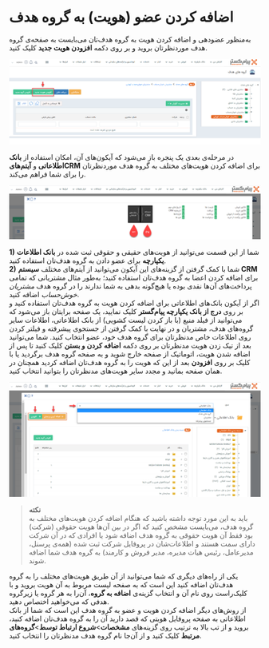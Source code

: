 # اضافه کردن عضو (هویت) به گروه هدف
به‌منظور عضو‌دهی و اضافه کردن هویت به گروه هدف‌تان می‌بایست به صفحه‌ی گروه هدف موردنظرتان بروید و بر روی دکمه **افزودن هویت جدید** کلیک کنید.

![افزودن هویت به گروه هدف](../Images/AddingAnIdentityToTheTargetGroup.png)

در مرحله‌ی بعدی یک پنجره باز می‌شود که آیکون‌های آن، امکان استفاده از **بانک اطلاعاتی** و **آیتم‌هایCRM** برای اضافه کردن هویت‌های مختلف به گروه هدف موردنظرتان را برای شما فراهم می‌کند.

![آیکون‌های کمکی برای انتخاب هویت برای گروه هدف](../Images/HelpIconsToChooseIdentity.png)

**1)**  شما از این قسمت می‌توانید از هویت‌های حقیقی و حقوقی ثبت شده در **بانک اطلاعات یکپارچه** برای عضو دادن به گروه هدف‌تان استفاده کنید.<br>
**2)** شما با کمک گرفتن از گزینه‌های این آیکون می‌توانید از آیتم‌های مختلف **سیستم CRM** برای اضافه کردن اعضا به گروه هدف‌تان استفاده کنید؛ به‌طور مثال مشتریانی که تمامی پرداخت‌های آن‌ها نقدی بوده یا هیچ‌گونه بدهی به شما ندارند را در گروه هدف *مشتریان خوش‌حساب* اضافه کنید.<br>
اگر از آیکون بانک‌‌‌های اطلاعاتی برای اضافه کردن هویت به گروه هدف‌تان استفاده کنید و بر روی **درج از بانک یکپارچه پیام‌گستر** کلیک نمایید، یک صفحه برایتان باز می‌شود که می‌توانید از فیلد منبع (با باز کردن لیست کشویی) از بانک اطلاعاتی، اطلاعات سایر گروه‌های هدف، مشتریان و در نهایت با کمک گرفتن از جستجوی پیشرفته و فیلتر کردن روی اطلاعات خاص مدنظرتان برای گروه هدف خود، عضو انتخاب کنید. شما می‌توانید بعد از تیک زدن هویت مدنظرتان  بر روی دکمه **اضافه کردن و بستن** کلیک کنید  تا پس از اضافه شدن هویت، اتوماتیک از صفحه خارج شوید و به صفحه گروه هدف برگردید یا با کلیک بر روی **افزودن** بعد از این که هویت را به گروه هدف‌تان اضافه کردید همچنان در همان صفحه بمانید و مجدد سایر هویت‌های مدنظرتان را بتوانید انتخاب کنید.

![فیلدهای کمکی برای اضافه کردن هویت به گروه هدف](../Images/AuxiliaryFieldsToAddIdentityToTheTargetGroup.png)

>**نکته**<br>
 باید به این مورد توجه داشته باشید که هنگام اضافه کردن هویت‌های مختلف  به گروه هدف، می‌بایست مشخص کنید که اگر در بین آن‌ها هویت حقوقی (شرکت) بود فقط آن هویت حقوقی به گروه هدف اضافه شود یا افرادی که در آن شرکت دارای سمت هستند و اطلاعات‌شان در پروفایل شرکت ثبت شده (همه‌ی پرسنل، مدیرعامل، رئیس هیات مدیره، مدیر فروش و کارمند) به گروه هدف شما اضافه شوند.<br>


 یکی از راه‌های دیگری که شما می‌توانید  از آن طریق هویت‌های مختلف را به گروه هدف‌تان اضافه کنید این است که به صفحه لیست مربوط به آن هویت‌ بروید و با کلیک‌راست روی نام آن و  انتخاب گزینه‌ی **اضافه به گروه**، آن‌را به هر گروه یا زیرگروه هدفی که می‌خواهید اختصاص دهید.<br>
 از روش‌های دیگر اضافه کردن هویت و عضو به گروه هدف این است که شما از بانک اطلاعاتی به صفحه پروفایل هویتی که قصد دارید آن را به گروه هدف‌تان اضافه کنید، بروید و از تب بالا به ترتیب روی گزینه‌های  **مشخصات**>**شروع ارتباط توسط**>**گروه‌های مرتبط** کلیک کنید و از آن‌جا نام گروه هدف مدنظرتان را انتخاب کنید.
 